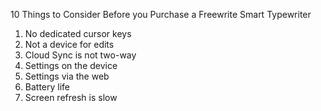 10 Things to Consider Before you Purchase a Freewrite Smart Typewriter

1. No dedicated cursor keys
2. Not a device for edits
3. Cloud Sync is not two-way
4. Settings on the device
5. Settings via the web
6. Battery life 
7. Screen refresh is slow